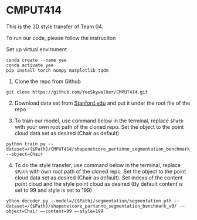 # CMPUT414

This is the 3D style transfer of Team 04. 

To run our code, please follow the instruciton

Set up virtual enviroment

```
conda create --name yee
conda activate yee
pip install torch numpy matplotlib tqdm
```

1. Clone the repo from Github
```
git clone https://github.com/YeeSkywalker/CMPUT414.git
```

2. Download data set from [Stanford.edu](https://shapenet.cs.stanford.edu/ericyi/shapenetcore_partanno_segmentation_benchmark_v0.zip) and put it under the root file of the repo

3. To train our model, use command below in the terminal, replace ```$Path``` with your own root path of the cloned repo. Set the object to the point cloud data set as desired (Chair as default)

```
python train.py --dataset=/{$Path}/CMPUT414/shapenetcore_partanno_segmentation_benchmark_v0 --object=Chair
```

4. To do the style transfer, use command below in the terminal, replace ```$Path``` with own root path of the cloned repo. 
Set the object to the point cloud data set as desired (Chair as default). Set indexs of the content point cloud and the style point cloud as desired (By default content is set to 99 and style is set to 199)

```
ython decoder.py --model=/{$Path}/segmentation/segmentation.pth --dataset=/{$Path}/shapenetcore_partanno_segmentation_benchmark_v0/ -—object=Chair —-content=99 —-style=199
```